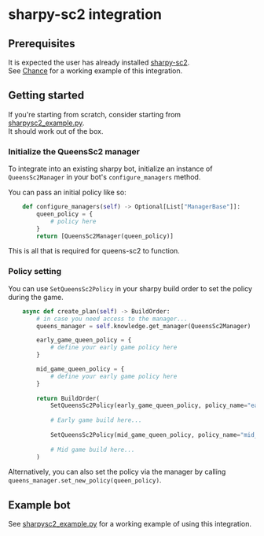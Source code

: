# sharpy-sc2 integration

## Prerequisites 
It is expected the user has already installed [sharpy-sc2](https://github.com/DrInfy/sharpy-sc2).  
See [Chance](https://github.com/lladdy/chance-sc2) for a working example of this integration.

## Getting started
If you're starting from scratch, consider starting from [sharpysc2_example.py](../../examples/sharpysc2_example.py).  
It should work out of the box.

### Initialize the QueensSc2 manager
To integrate into an existing sharpy bot, initialize an instance of `QueensSc2Manager` in your bot's `configure_managers` method.

You can pass an initial policy like so:
```python
    def configure_managers(self) -> Optional[List["ManagerBase"]]:
        queen_policy = {
            # policy here
        }
        return [QueensSc2Manager(queen_policy)]
```

This is all that is required for queens-sc2 to function.

### Policy setting
You can use `SetQueensSc2Policy` in your sharpy build order to set the policy during the game.  
```python
    async def create_plan(self) -> BuildOrder:
        # in case you need access to the manager...
        queens_manager = self.knowledge.get_manager(QueensSc2Manager)

        early_game_queen_policy = {
            # define your early game policy here
        }

        mid_game_queen_policy = {
            # define your early game policy here
        }
        
        return BuildOrder(
            SetQueensSc2Policy(early_game_queen_policy, policy_name="early_game_queen_policy"),
            
            # Early game build here...
            
            SetQueensSc2Policy(mid_game_queen_policy, policy_name="mid_game_queen_policy"),
            
            # Mid game build here...
        )
```

Alternatively, you can also set the policy via the manager by calling `queens_manager.set_new_policy(queen_policy)`.

## Example bot
See [sharpysc2_example.py](../../examples/sharpysc2_example.py) for a working example of using this integration.
